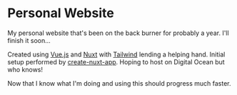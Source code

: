 # Personal Website

My personal website that's been on the back burner for probably a year. I'll finish it soon...

Created using [Vue.js](https://github.com/vuejs/vue) and [Nuxt](https://github.com/nuxt/nuxt.js/) with [Tailwind](https://github.com/tailwindcss/tailwindcss) lending a helping hand. Initial setup performed by [create-nuxt-app](https://github.com/nuxt/create-nuxt-app). Hoping to host on Digital Ocean but who knows!

Now that I know what I'm doing and using this should progress much faster.